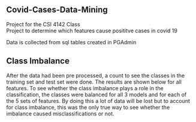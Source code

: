 ## Covid-Cases-Data-Mining

Project for the CSI 4142 Class<br >
Project to determine which features cause posititve cases in covid 19

Data is collected from sql tables created in PGAdmin

## Class Imbalance
After the data had been pre processed, a count to see the classes in the training set and test set were done. The results are shown below for all features. To see whether the class imbalance plays a role in the classification, the classes were balanced for all 3 models and for each of the 5 sets of features. By doing this a lot of data will be lost but to account for class imbalance, this was the only true way to see whether the imbalance caused misclassifications or not. 

